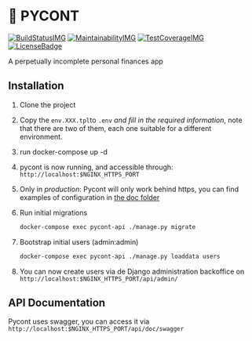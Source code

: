 # 🍺 PYCONT

[![BuildStatusIMG][]][BuildStatus] [![MaintainabilityIMG][]][Maintainability] [![TestCoverageIMG][]][TestCoverage] [![LicenseBadge][]][License]

A perpetually incomplete personal finances app

## Installation

1. Clone the project
1. Copy the `env.XXX.tpl`to `.env` *and fill in the required information*, note that there are two of them,
   each one suitable for a different environment.
1. run docker-compose up -d
1. pycont is now running, and accessible through: `http://localhost:$NGINX_HTTPS_PORT`
1. Only in *production*: Pycont will only work behind https, you can find examples of configuration in [the doc folder](doc/examples)
1. Run initial migrations

    ```sh
    docker-compose exec pycont-api ./manage.py migrate
    ```

1. Bootstrap initial users (admin:admin)

    ```sh
    docker-compose exec pycont-api ./manage.py loaddata users
    ```

1. You can now create users via de Django administration backoffice on `http://localhost:$NGINX_HTTPS_PORT/api/admin/`

## API Documentation

Pycont uses swagger, you can access it via `http://localhost:$NGINX_HTTPS_PORT/api/doc/swagger`

[BuildStatusIMG]: https://travis-ci.org/sieira/pycont.png?branch=master
[BuildStatus]: https://travis-ci.org/sieira/pycont
[MaintainabilityIMG]: https://api.codeclimate.com/v1/badges/4578991db8bc4049a8e1/maintainability
[Maintainability]: https://codeclimate.com/github/sieira/pycont/maintainability
[TestCoverageIMG]: https://api.codeclimate.com/v1/badges/4578991db8bc4049a8e1/test_coverage
[TestCoverage]: https://codeclimate.com/github/sieira/pycont/test_coverage
[LicenseBadge]: https://img.shields.io/badge/License-BSD%203--Clause-blue.svg
[License]: https://github.com/sieira/pycont/blob/master/LICENSE
